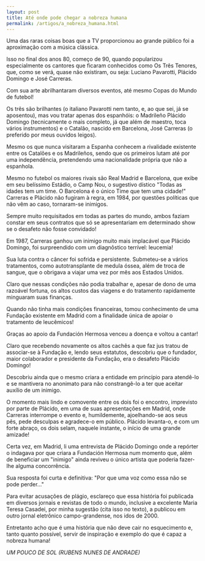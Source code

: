 ```yaml
---
layout: post
title: Até onde pode chegar a nobreza humana
permalink: /artigos/a_nobreza_humana.html
---
```


Uma das raras coisas boas que a TV proporcionou ao grande público foi a aproximação com a música clássica.

Isso no final dos anos 80, começo de 90, quando popularizou especialmente os cantores que ficaram conhecidos como Os Três Tenores, que, como se verá, quase não existiram, ou seja: Luciano Pavarotti, Plácido Domingo e José Carreras.

Com sua arte abrilhantaram diversos eventos, até mesmo Copas do Mundo de futebol!

Os três são brilhantes (o italiano Pavarotti nem tanto, e, ao que sei, já se aposentou), mas vou tratar apenas dos espanhóis: o Madrileño Plácido Domingo (tecnicamente o mais completo, já que além de maestro, toca vários instrumentos) e o Catalão, nascido em Barcelona, José Carreras (o preferido por meus ouvidos leigos).

Mesmo os que nunca visitaram a Espanha conhecem a rivalidade existente entre os Catalões e os Madrileños, sendo que os primeiros lutam até por uma independência, pretendendo uma nacionalidade própria que não a espanhola.

Mesmo no futebol os maiores rivais são Real Madrid e Barcelona, que exibe em seu belíssimo Estádio, o Camp Nou, o sugestivo dístico "Todas as idades tem um time. O Barcelona é o único Time que tem uma cidade!" Carreras e Plácido não fugiram à regra, em 1984, por questões políticas que não vêm ao caso, tornaram-se inimigos.

Sempre muito requisitados em todas as partes do mundo, ambos faziam constar em seus contratos que só se apresentariam em determinado show se o desafeto não fosse convidado!

Em 1987, Carreras ganhou um inimigo muito mais implacável que Plácido Domingo, foi surpreendido com um diagnôstico terrível: leucemia!

Sua luta contra o câncer foi sofrida e persistente. Submeteu-se a vários tratamentos, como autotransplante de medula óssea, além de troca de sangue, que o obrigava a viajar uma vez por mês aos Estados Unidos.

Claro que nessas condições não podia trabalhar e, apesar de dono de uma razoável fortuna, os altos custos das viagens e do tratamento rapidamente minguaram suas finanças.

Quando não tinha mais condições financeiras, tomou conhecimento de uma Fundação existente em Madrid com a finalidade única de apoiar o tratamento de leucêmicos!

Graças ao apoio da Fundación Hermosa venceu a doença e voltou a cantar!

Claro que recebendo novamente os altos cachês a que faz jus tratou de associar-se à Fundação e, lendo seus estatutos, descobriu que o fundador, maior colaborador e presidente da Fundação, era o desafeto Plácido Domingo!

Descobriu ainda que o mesmo criara a entidade em princípio para atendê-lo e se mantivera no anonimato para não constrangê-lo a ter que aceitar auxílio de um inimigo.

O momento mais lindo e comovente entre os dois foi o encontro, imprevisto por parte de Plácido, em uma de suas apresentações em Madrid, onde Carreras interrompe o evento e, humildemente, ajoelhando-se aos seus pês, pede desculpas e agradece-o em público. Plácido levanta-o, e com um forte abraço, os dois selam, naquele instante, o início de uma grande amizade!

Certa vez, em Madrid, li uma entrevista de Plácido Domingo onde a repórter o indagava por que criara a Fundación Hermosa num momento que, além de beneficiar um "inimigo" ainda reviveu o único artista que poderia fazer-lhe alguma concorrência.

Sua resposta foi curta e definitiva: "Por que uma voz como essa não se pode perder..."

Para evitar acusações de plágio, esclareço que essa história foi publicada em diversos jornais e revistas de todo o mundo, inclusive a excelente Maria Teresa Casadei, por minha sugestão (cita isso no texto), a publicou em outro jornal eletrônico campo-grandense, nos idos de 2000.

Entretanto acho que é uma história que não deve cair no esquecimento e, tanto quanto possível, servir de inspiração e exemplo do que é capaz a nobreza humana! 

*UM POUCO DE SOL (RUBENS NUNES DE ANDRADE)*